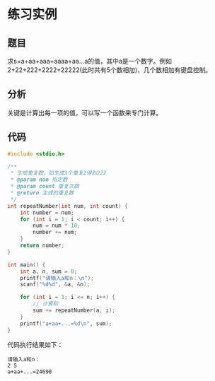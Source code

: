 # 练习实例

## 题目

求s=a+aa+aaa+aaaa+aa...a的值，其中a是一个数字。例如2+22+222+2222+22222(此时共有5个数相加)，几个数相加有键盘控制。

## 分析

关键是计算出每一项的值，可以写一个函数来专门计算。

## 代码

```c
#include <stdio.h>

/**
 * 生成重复数，如生成3个重复2得到222
 * @param num 指定数
 * @param count 重复次数
 * @return 生成的重复数
 */
int repeatNumber(int num, int count) {
    int number = num;
    for (int i = 1; i < count; i++) {
        num = num * 10;
        number += num;
    }
    return number;
}

int main() {
    int a, n, sum = 0;
    printf("请输入a和n：\n");
    scanf("%d%d", &a, &n);

    for (int i = 1; i <= n; i++) {
        // 计算和
        sum += repeatNumber(a, i);
    }
    printf("a+aa+...=%d\n", sum);
}
```

代码执行结果如下：

```text
请输入a和n：
2 5
a+aa+...=24690
```